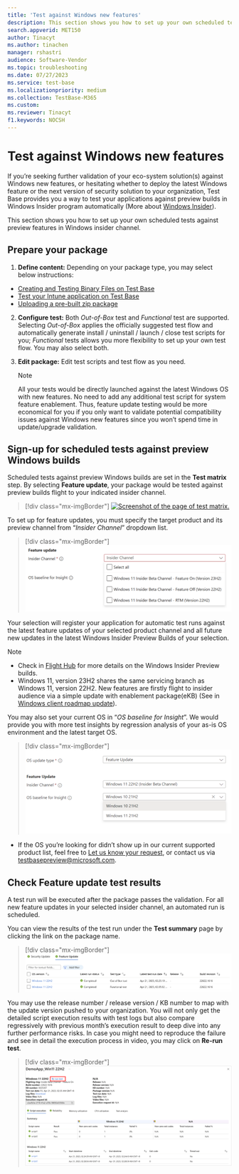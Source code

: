 ```yaml
---
title: 'Test against Windows new features'
description: This section shows you how to set up your own scheduled tests against preview features in Windows insider channel
search.appverid: MET150
author: Tinacyt
ms.author: tinachen
manager: rshastri
audience: Software-Vendor
ms.topic: troubleshooting
ms.date: 07/27/2023
ms.service: test-base
ms.localizationpriority: medium
ms.collection: TestBase-M365
ms.custom:
ms.reviewer: Tinacyt
f1.keywords: NOCSH
---
```


# Test against Windows new features

If you’re seeking further validation of your eco-system solution(s) against Windows new features, or hesitating whether to deploy the latest Windows feature or the next version of security solution to your organization, Test Base provides you a way to test your applications against preview builds in Windows Insider program automatically (More about [Windows Insider](https://www.microsoft.com/windowsinsider/about-windows-insider-program)).

This section shows you how to set up your own scheduled tests against preview features in Windows insider channel.

## Prepare your package

1.  **Define content:** Depending on your package type, you may select below instructions:
-   [Creating and Testing Binary Files on Test Base](testapplication.md)
-   [Test your Intune application on Test Base](testintuneapplication.md)
-   [Uploading a pre-built zip package](uploadapplication.md)
2.  **Configure test:** Both *Out-of-Box* test and *Functional* test are supported. Selecting *Out-of-Box* applies the officially suggested test flow and automatically generate install / uninstall / launch / close test scripts for you; *Functional* tests allows you more flexibility to set up your own test flow. You may also select both.

3.  **Edit package:** Edit test scripts and test flow as you need.
    > [!Note] 
    > All your tests would be directly launched against the latest Windows OS with new features. No need to add any additional test script for system feature enablement. Thus, feature update testing would be more economical for you if you only want to validate potential compatibility issues against Windows new features since you won’t spend time in update/upgrade validation.

## Sign-up for scheduled tests against preview Windows builds

Scheduled tests against preview Windows builds are set in the **Test matrix** step. By selecting **Feature update**, your package would be tested against preview builds flight to your indicated insider channel.

> [!div class="mx-imgBorder"]
> [![Screenshot of the page of test matrix.](Media/test-against-windows-new-features-1.png)](Media/test-against-windows-new-features-1.png#lightbox)

To set up for feature updates, you must specify the target product and its preview channel from “*Insider Channel*” dropdown list.

> [!div class="mx-imgBorder"]
> [![Screenshot of feature updates.](Media/test-against-windows-new-features-2.png)](Media/test-against-windows-new-features-2.png#lightbox)

Your selection will register your application for automatic test runs against the latest feature updates of your selected product channel and all future new updates in the latest Windows Insider Preview Builds of your selection.

> [!Note]
> - Check in [Flight Hub](/windows-insider/flight-hub/) for more details on the Windows Insider Preview builds.
> - Windows 11, version 23H2 shares the same servicing branch as Windows 11, version 22H2. New features are firstly flight to insider audience via a simple update with enablement package(eKB) (See in [Windows client roadmap update](https://techcommunity.microsoft.com/t5/windows-it-pro-blog/windows-client-roadmap-update-july-2023/ba-p/3871736)). 

You may also set your current OS in “*OS baseline for Insight*”. We would provide you with more test insights by regression analysis of your as-is OS environment and the latest target OS.

> [!div class="mx-imgBorder"]
> [![Screenshot of select the OS baseline for insight.](Media/test-against-windows-new-features-3.png)](Media/test-against-windows-new-features-3.png#lightbox)

-   If the OS you’re looking for didn’t show up in our current supported product list, feel free to [Let us know your request](https://forms.office.com/r/ZeGihXBXHk), or contact us via [testbasepreview@microsoft.com](mailto:testbasepreview@microsoft.com).

## Check Feature update test results

A test run will be executed after the package passes the validation. For all new feature updates in your selected insider channel, an automated run is scheduled.

You can view the results of the test run under the **Test summary** page by clicking the link on the package name.

> [!div class="mx-imgBorder"]
> [![Screenshot of the test summary page.](Media/test-against-windows-new-features-4.png)](Media/test-against-windows-new-features-4.png#lightbox)

You may use the release number / release version / KB number to map with the update version pushed to your organization. You will not only get the detailed script execution results with test logs but also compare regressively with previous month’s execution result to deep dive into any further performance risks. In case you might need to reproduce the failure and see in detail the execution process in video, you may click on **Re-run test**.

> [!div class="mx-imgBorder"]
> [![Screenshot of the test detail page](Media/test-against-windows-new-features-5.png)](Media/test-against-windows-new-features-5.png#lightbox)

